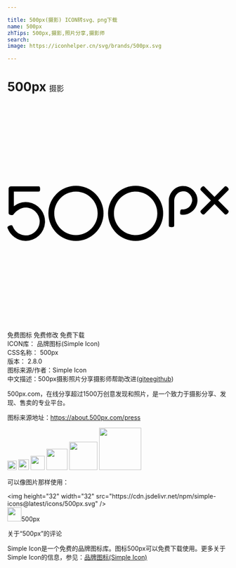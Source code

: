 ```yaml
---

title: 500px(摄影) ICON转svg、png下载
name: 500px
zhTips: 500px,摄影,照片分享,摄影师
search: 
image: https://iconhelper.cn/svg/brands/500px.svg

---
```


# 500px  <small style="font-size: 60%;font-weight: 100">摄影</small>

<div id="svg" class="svg-wrap">
<svg role="img" viewBox="0 0 24 24" xmlns="http://www.w3.org/2000/svg"><title>500px icon</title><path d="M7.439 9.01A2.994 2.994 0 0 0 4.449 12a2.993 2.993 0 0 0 2.99 2.99 2.994 2.994 0 0 0 2.99-2.99 2.993 2.993 0 0 0-2.99-2.99m0 5.343c-1.297 0-2.354-1.056-2.354-2.353s1.057-2.353 2.354-2.353S9.792 10.703 9.792 12s-1.056 2.353-2.353 2.353m6.472-5.343a2.994 2.994 0 0 0-2.99 2.99 2.993 2.993 0 0 0 2.99 2.99 2.994 2.994 0 0 0 2.99-2.99 2.994 2.994 0 0 0-2.99-2.99m0 5.343c-1.298 0-2.353-1.056-2.353-2.353s1.055-2.353 2.353-2.353c1.297 0 2.353 1.056 2.353 2.353s-1.056 2.353-2.353 2.353m-11.612-3.55a2.1 2.1 0 0 0-1.596.423V9.641H3.39c.093 0 .16-.017.16-.292 0-.269-.108-.28-.18-.28H.396c-.174 0-.265.14-.265.294v2.602c0 .136.087.183.247.214.141.028.223.012.285-.057l.006-.01c.283-.408.9-.804 1.486-.732.699.086 1.262.644 1.34 1.327a1.512 1.512 0 0 1-1.501 1.685c-.635 0-1.19-.408-1.421-1.001-.035-.088-.092-.152-.343-.062-.229.083-.243.181-.212.268a2.11 2.11 0 0 0 1.976 1.386 2.102 2.102 0 0 0 .305-4.18m16.646-1.764c-.805.062-1.434.769-1.434 1.61v2.661c0 .154.117.186.293.186s.293-.031.293-.186v-2.668c0-.524.382-.974.868-1.024a.972.972 0 0 1 .758.247.984.984 0 0 1 .322.729c0 .08-.039.34-.217.581-.135.182-.391.399-.844.399h-.009c-.115 0-.215.005-.234.28-.013.186-.012.269.148.29.286.04.576-.016.865-.166.492-.256.822-.741.861-1.267a1.562 1.562 0 0 0-.452-1.222 1.56 1.56 0 0 0-1.218-.45m3.919 1.559l1.085-1.085c.04-.039.132-.132-.055-.324-.08-.083-.153-.125-.217-.125h-.001a.163.163 0 0 0-.121.058l-1.088 1.088-1.086-1.093c-.088-.088-.19-.067-.322.065-.135.136-.157.24-.069.328l1.086 1.092-1.064 1.064-.007.007c-.026.025-.065.063-.065.125-.001.063.042.139.126.223.07.071.138.107.2.107.069 0 .114-.045.139-.07l1.068-1.067 1.091 1.092a.162.162 0 0 0 .114.045h.002c.069 0 .142-.04.217-.118.122-.129.143-.236.061-.319l-1.094-1.093z"/></svg>
</div>
<detail full-name='500px'></detail>

<div class="detail-page">
<p>
<span><span class="badge-success badge">免费图标</span> <span class="badge-success badge">免费修改</span>  <span class="badge-success badge">免费下载</span> </span>
<br/>
<span>
ICON库：
<span class="badge-secondary badge">品牌图标(Simple Icon)</span> 
</span>
<br/>
<span>
CSS名称：
<span class="badge-secondary badge">500px</span> 
</span>

<br/>
<span>
版本：
<span class="badge-secondary badge">2.8.0</span> 
</span>
<br/>
<span>图标来源/作者：<span class="badge-light badge">Simple Icon</span></span> 
<br/>
<span class="zh-detail">中文描述：<span class="badge-primary badge">500px</span><span class="badge-primary badge">摄影</span><span class="badge-primary badge">照片分享</span><span class="badge-primary badge">摄影师</span><span class="help-link"><span>帮助改进</span>(<a href="https://gitee.com/liuwave/icon-helper/edit/master/json/brands/500px.json" target="_blank" rel="noopener noreferrer">gitee</a><a href="https://github.com/liuwave/icon-helper/edit/master/json/brands/500px.json" target="_blank" rel="noopener noreferrer">github</a></span>)</span><br/>
</p>
</div><div class="description description alert alert-light"><p>500px.com，在线分享超过1500万创意发现和照片，是一个致力于摄影分享、发现、售卖的专业平台。</p><p>图标来源地址：<a href="https://about.500px.com/press" target="_blank" rel="noopener noreferrer">https://about.500px.com/press</a></p></div>
<div class="alert alert-dark">
<img height="21" width="21" src="https://cdn.jsdelivr.net/npm/simple-icons@latest/icons/500px.svg" />
<img height="24" width="24" src="https://cdn.jsdelivr.net/npm/simple-icons@latest/icons/500px.svg" />
<img height="32" width="32" src="https://cdn.jsdelivr.net/npm/simple-icons@latest/icons/500px.svg" />
<img height="48" width="48" src="https://cdn.jsdelivr.net/npm/simple-icons@latest/icons/500px.svg" />
<img height="64" width="64" src="https://cdn.jsdelivr.net/npm/simple-icons@latest/icons/500px.svg" />
<img height="96" width="96" src="https://cdn.jsdelivr.net/npm/simple-icons@latest/icons/500px.svg" />

</div>
<div>
  <p>可以像图片那样使用：    
  </p>
  <div class="alert alert-primary" style="font-size: 14px">
    &lt;img height="32" width="32" src="https://cdn.jsdelivr.net/npm/simple-icons@latest/icons/500px.svg" /&gt;
    <copy-btn content='<img height="32" width="32" src="https://cdn.jsdelivr.net/npm/simple-icons@latest/icons/500px.svg" />'></copy-btn>
  </div>
  <div class="alert alert-secondary">
    <img height="32" width="32" src="https://cdn.jsdelivr.net/npm/simple-icons@latest/icons/500px.svg" />500px
    <copy-btn content="500px" btn-title="复制图标名称"></copy-btn>
  </div>
</div>

<Vssue title="关于“500px”的评论" >关于“500px”的评论</Vssue>


<div><p>Simple Icon是一个免费的品牌图标库。图标500px可以免费下载使用。更多关于  Simple Icon的信息，参见：<a target="_blank" href="https://iconhelper.cn/brands.html">品牌图标(Simple Icon)</a>
</p></div>
